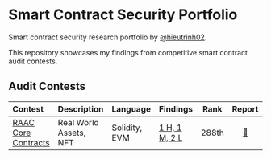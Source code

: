 # Smart Contract Security Portfolio
Smart contract security research portfolio by [@hieutrinh02](https://github.com/hieutrinh02).

This repository showcases my findings from competitive smart contract audit contests.

## Audit Contests

| Contest | Description | Language | Findings | Rank | Report |
|:--------|:------------|:---------|:---------|:----:|:------:|
|[RAAC Core Contracts](https://codehawks.cyfrin.io/c/2025-02-raac/results?lt=contest&page=1&sc=reward&sj=reward&t=leaderboard)|Real World Assets, NFT|Solidity, EVM|[1 H, 1 M, 2 L](contests/2025-02-raac.md)|288th|[📄](https://codehawks.cyfrin.io/c/2025-02-raac/results?lt=contest&page=29&sc=reward&sj=reward&t=report)|
